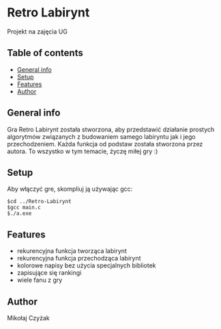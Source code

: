 # Retro Labirynt
Projekt na zajęcia UG

## Table of contents
* [General info](#General-info)
* [Setup](#Setup)
* [Features](#Features)
* [Author](#Author)

## General info
Gra Retro Labirynt została stworzona, aby przedstawić działanie prostych algorytmów związanych z budowaniem samego labiryntu jak i jego przechodzeniem. Każda funkcja od podstaw została stworzona przez autora. To wszystko w tym temacie, życzę miłej gry :)

## Setup
Aby włączyć gre, skompliuj ją używając gcc:
```
$cd ../Retro-Labirynt
$gcc main.c
$./a.exe
```
## Features
* rekurencyjna funkcja tworząca labirynt
* rekurencyjna funkcja przechodząca labirynt
* kolorowe napisy bez użycia specjalnych bibliotek
* zapisujące się rankingi
* wiele fanu z gry 

## Author
Mikołaj Czyżak